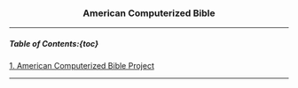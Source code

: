 <h3 align="center">American Computerized Bible</h3>

---
##### Table of Contents:{toc}

[1. American Computerized Bible Project](https://github.com/ACB-Bible/AmericanComputerizedBible)

---